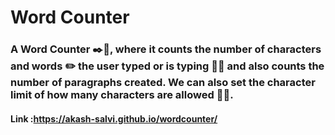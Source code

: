 # Word Counter

### A Word Counter ✒️📝, where it counts the number of characters and words ✏️ the user typed or is typing 👨‍💻 and also counts the number of paragraphs created. We can also set the character limit of how many characters are allowed 💫✨.

#### Link :https://akash-salvi.github.io/wordcounter/
